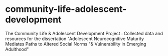 # community-life-adolescent-development
The Community Life &amp; Adolescent Development Project : Collected data and resources for the dissertation "Adolescent Neurocognitive Maturity Mediates Paths to Altered Social Norms "&amp; Vulnerability in Emerging Adulthood"
